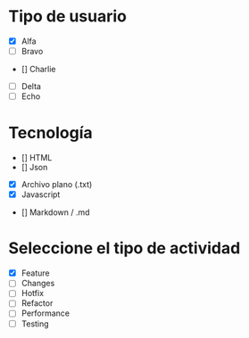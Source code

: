 # Tipo de usuario
- [x] Alfa
- [ ] Bravo 
- [] Charlie
- [ ] Delta
- [ ] Echo

# Tecnología
- [] HTML 
- [] Json 
- [x] Archivo plano (.txt) 
- [x] Javascript 
- [] Markdown / .md

# Seleccione el tipo de actividad
- [x] Feature
- [ ] Changes
- [ ] Hotfix
- [ ] Refactor
- [ ] Performance
- [ ] Testing
